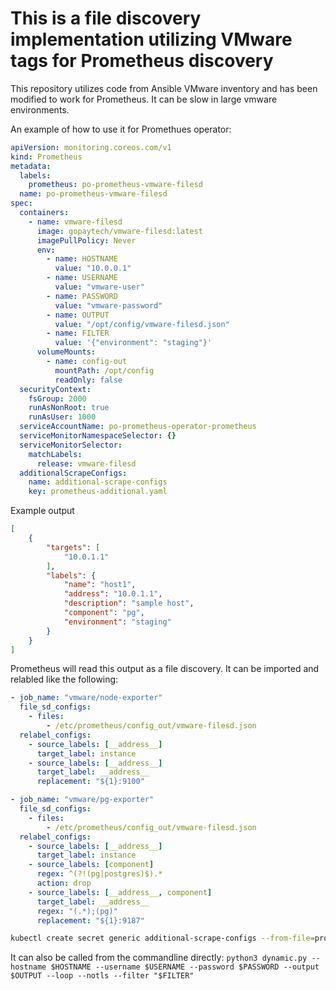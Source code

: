# This is a file discovery implementation utilizing VMware tags for Prometheus discovery

This repository utilizes code from Ansible VMware inventory and has been modified to work for Prometheus. It can be slow in large vmware environments.

An example of how to use it for Promethues operator:

```yaml
apiVersion: monitoring.coreos.com/v1
kind: Prometheus
metadata:
  labels:
    prometheus: po-prometheus-vmware-filesd
  name: po-prometheus-vmware-filesd
spec:
  containers:
    - name: vmware-filesd
      image: gopaytech/vmware-filesd:latest
      imagePullPolicy: Never
      env:
        - name: HOSTNAME
          value: "10.0.0.1"
        - name: USERNAME
          value: "vmware-user"
        - name: PASSWORD
          value: "vmware-password"
        - name: OUTPUT
          value: "/opt/config/vmware-filesd.json"
        - name: FILTER
          value: '{"environment": "staging"}'
      volumeMounts:
        - name: config-out
          mountPath: /opt/config
          readOnly: false
  securityContext:
    fsGroup: 2000
    runAsNonRoot: true
    runAsUser: 1000
  serviceAccountName: po-prometheus-operator-prometheus
  serviceMonitorNamespaceSelector: {}
  serviceMonitorSelector:
    matchLabels:
      release: vmware-filesd
  additionalScrapeConfigs:
    name: additional-scrape-configs
    key: prometheus-additional.yaml
```

Example output
```json
[
    {
        "targets": [
            "10.0.1.1"
        ],
        "labels": {
            "name": "host1",
            "address": "10.0.1.1",
            "description": "sample host",
            "component": "pg",
            "environment": "staging"
        }
    }
]
```

Prometheus will read this output as a file discovery. It can be imported and relabled like the following:
```yaml
- job_name: "vmware/node-exporter"
  file_sd_configs:
    - files:
        - /etc/prometheus/config_out/vmware-filesd.json
  relabel_configs:
    - source_labels: [__address__]
      target_label: instance
    - source_labels: [__address__]
      target_label: __address__
      replacement: "${1}:9100"

- job_name: "vmware/pg-exporter"
  file_sd_configs:
    - files:
        - /etc/prometheus/config_out/vmware-filesd.json
  relabel_configs:
    - source_labels: [__address__]
      target_label: instance
    - source_labels: [component]
      regex: ^(?!(pg|postgres)$).*
      action: drop
    - source_labels: [__address__, component]
      target_label: __address__
      regex: "(.*);(pg)"
      replacement: "${1}:9187"
```

```bash
kubectl create secret generic additional-scrape-configs --from-file=prometheus-additional.yaml
```

It can also be called from the commandline directly: `python3 dynamic.py --hostname $HOSTNAME --username $USERNAME --password $PASSWORD --output $OUTPUT --loop --notls --filter "$FILTER"`
